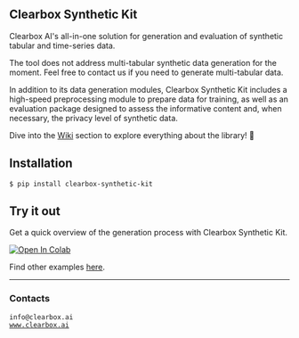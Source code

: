 <br>
<br>
<br>

## Clearbox Synthetic Kit
Clearbox AI's all-in-one solution for generation and evaluation of synthetic tabular and time-series data.

The tool does not address multi-tabular synthetic data generation for the moment. Feel free to contact us if you need to generate multi-tabular data.

In addition to its data generation modules, Clearbox Synthetic Kit includes a high-speed preprocessing module to prepare data for training, as well as an evaluation package designed to assess the informative content and, when necessary, the privacy level of synthetic data.

Dive into the [Wiki](https://clearbox-synthetic-kit.readthedocs.io/en/latest/wiki/main.html) section to explore everything about the library! 🚀

## Installation

```shell
$ pip install clearbox-synthetic-kit
```

## Try it out
Get a quick overview of the generation process with Clearbox Synthetic Kit.

[![Open In Colab](https://colab.research.google.com/assets/colab-badge.svg)](https://colab.research.google.com/github/Clearbox-AI/clearbox-synthetic-kit/blob/main/examples/tabular_data/tabular_generation.ipynb)

Find other examples [here](https://github.com/Clearbox-AI/clearbox-synthetic-kit/tree/main/examples).

---

### Contacts
`info@clearbox.ai`<br>
<a href="https://clearbox.ai" target="_blank">`www.clearbox.ai`</a>